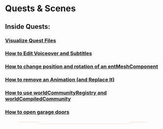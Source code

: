 # Quests & Scenes

## Inside Quests:

### [Visualize Quest Files](visualize-quest-files.md)

### [How to Edit Voiceover and Subtitles ](../../for-mod-creators/modding-guides/quest/how-to-edit-voiceover-and-subtitles-in-a-quest..md)

### [How to change position and rotation of an entMeshComponent](../everything-else/how-to-change-position-and-rotation-of-an-entmeshcomponent.md)

### [How to remove an Animation (and Replace It)](how-to-remove-an-animation-and-potentially-replace-it.md)

### [How to use worldCommunityRegistry and worldCompiledCommunity](how-to-use-worldcommunityregistry-and-worldcompiledcommunity.md)

### [How to open garage doors](how-to-open-garage-doors.md)

<figure><img src="../../.gitbook/assets/Type=Up.png" alt=""><figcaption></figcaption></figure>

